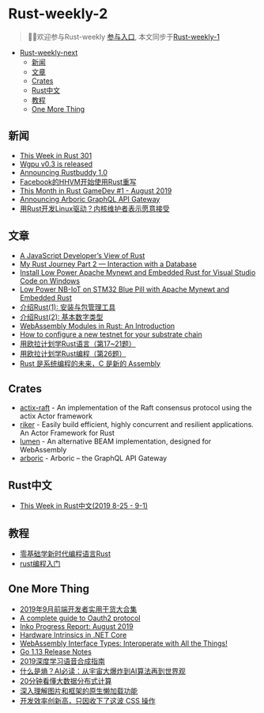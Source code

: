 # Rust-weekly-2

> 🎉🎉欢迎参与Rust-weekly [参与入口](https://github.com/rustlang-cn/rustlang-cn/weekly/Rust-weekly-next.md), 本文同步于[Rust-weekly-1](https://rustlang-cn.org/weekly/dir/Rust-weekly-2.html)

- [Rust-weekly-next](#rust-weekly-2)
  - [新闻](#%e6%96%b0%e9%97%bb)
  - [文章](#%e6%96%87%e7%ab%a0)
  - [Crates](#crates)
  - [Rust中文](#rust中文)
  - [教程](#教程)
  - [One More Thing](#one-more-thing)

## 新闻

- [This Week in Rust 301](https://this-week-in-rust.org/blog/2019/08/27/this-week-in-rust-301/)
- [Wgpu v0.3 is released](https://users.rust-lang.org/t/wgpu-v0-3-is-released/31682/1)
- [Announcing Rustbuddy 1.0](https://users.rust-lang.org/t/announcing-rustbuddy-1-0-a-coding-assistant/31510)
- [Facebook的HHVM开始使用Rust重写](https://www.linuxidc.com/Linux/2019-08/160417.htm)
- [This Month in Rust GameDev #1 - August 2019](https://rust-gamedev.github.io/2019/09/02/newsletter-001.html)
- [Announcing Arboric GraphQL API Gateway](https://medium.com/@alistairisrael/announcing-arboric-graphql-api-gateway-f2eb9e3a96a8)
- [用Rust开发Linux驱动？内核维护者表示愿意接受](https://www.ithome.com/0/442/848.htm)

## 文章

- [A JavaScript Developer’s View of Rust](https://medium.com/swlh/a-javascript-developers-view-of-rust-e702c11262c6)
- [My Rust Journey Part 2 — Interaction with a Database](https://medium.com/@daniel_markow/my-rust-journey-part-2-interaction-with-a-database-24fb53c9f27c)
- [Install Low Power Apache Mynewt and Embedded Rust for Visual Studio Code on Windows](https://medium.com/@ly.lee/install-low-power-apache-mynewt-and-embedded-rust-for-visual-studio-code-on-windows-f889e19c3405)
- [Low Power NB-IoT on STM32 Blue Pill with Apache Mynewt and Embedded Rust](https://medium.com/@ly.lee/low-power-nb-iot-on-stm32-blue-pill-with-apache-mynewt-and-embedded-rust-cef5a3ecdd90)
- [介绍Rust(1): 安装与包管理工具](https://juejin.im/post/5d69f6396fb9a06ac93ce5da)
- [介绍Rust(2): 基本数字类型](https://juejin.im/post/5d69f6b46fb9a06af7124b2e)
- [WebAssembly Modules in Rust: An Introduction](https://medium.com/@rossbulat/webassembly-modules-an-introduction-5554b8982402)
- [How to configure a new testnet for your substrate chain](https://medium.com/@vimukthi.com/how-to-configure-a-new-testnet-for-substrate-chain-2cfdce951b9f)
- [用欧拉计划学Rust语言（第17~21题）](http://www.mamicode.com/info-detail-2766630.html)
- [用欧拉计划学Rust编程（第26题）](https://www.cnblogs.com/speeding/p/11451147.html)
- [Rust 是系统编程的未来，C 是新的 Assembly](https://www.infoq.cn/article/O3zxX7FmL7hiTi6J7RF9)

## Crates

- [actix-raft](https://github.com/railgun-rs/actix-raft) - An implementation of the Raft consensus protocol using the actix Actor framework
- [riker](https://github.com/riker-rs/riker) - Easily build efficient, highly concurrent and resilient applications. An Actor Framework for Rust
- [lumen](https://github.com/lumen/lumen) - An alternative BEAM implementation, designed for WebAssembly
- [arboric](https://github.com/arboric/arboric) - Arboric – the GraphQL API Gateway

## Rust中文

- [This Week in Rust中文(2019 8-25 - 9-1)](https://github.com/rustlang-cn/rustlang-cn/issues/118)

## 教程

- [零基础学新时代编程语言Rust](https://edu.51cto.com/course/19232.html)
- [rust编程入门](https://space.bilibili.com/382863456/channel/detail?cid=86206)

## One More Thing

- [2019年9月前端开发者实用干货大合集](https://www.uisdc.com/designers-and-developers-august-2019?utm_source=tuicool&utm_medium=referral)
- [A complete guide to Oauth2 protocol](https://milapneupane.com.np/2019/09/02/a-complete-guide-to-oauth2-protocol/)
- [Inko Progress Report: August 2019](https://inko-lang.org/news/inko-progress-report-august-2019/)
- [Hardware Intrinsics in .NET Core](https://devblogs.microsoft.com/dotnet/hardware-intrinsics-in-net-core/)
- [WebAssembly Interface Types: Interoperate with All the Things!](https://hacks.mozilla.org/2019/08/webassembly-interface-types/)
- [Go 1.13 Release Notes](https://golang.org/doc/go1.13)
- [2019深度学习语音合成指南](https://mp.weixin.qq.com/s?__biz=MzI5NTIxNTg0OA==&mid=2247497281&idx=2&sn=b98dfcaa2c404829a8286d4b14ea521a&utm_source=tuicool&utm_medium=referral)
- [什么是熵？AI必读：从宇宙大爆炸到AI算法再到世界观](https://mp.weixin.qq.com/s?__biz=MzA3MDgyMjMwMA==&mid=2649936346&idx=1&sn=5790edcb38c331b67255edaea63b418d&utm_source=tuicool&utm_medium=referral)
- [20分钟看懂大数据分布式计算](http://www.uml.org.cn/yunjisuan/201908192.asp?utm_source=tuicool&utm_medium=referral)
- [深入理解图片和框架的原生懒加载功能](https://mp.weixin.qq.com/s?__biz=Mzg2NDAzMjE5NQ==&mid=2247484612&idx=1&sn=75c37441170a63cdb08d5167e0df0295&utm_source=tuicool&utm_medium=referral)
- [开发效率创新高，只因收下了这波 CSS 操作](https://juejin.im/post/5d6a740fe51d45621512adb3?utm_source=tuicool&utm_medium=referral)
